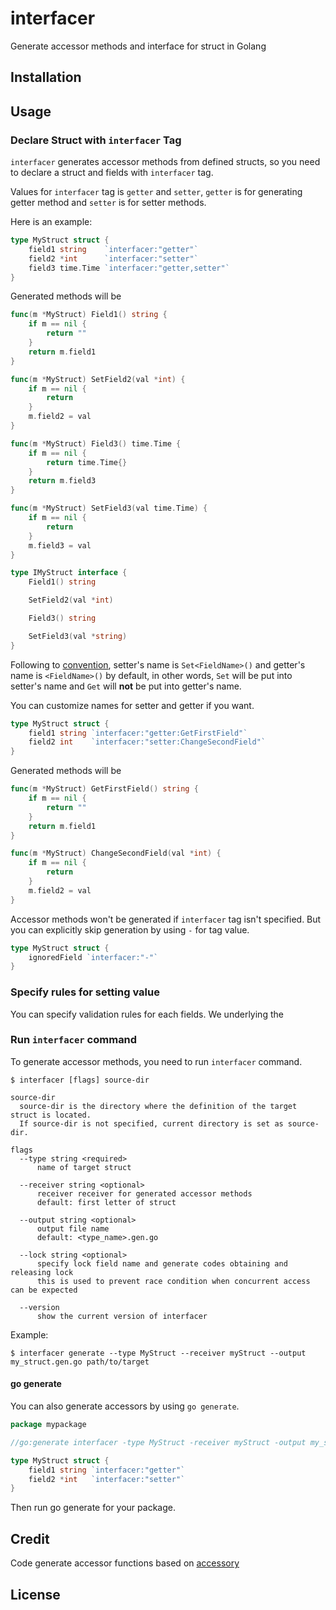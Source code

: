 # interfacer

Generate accessor methods and interface for struct in Golang

## Installation

## Usage

### Declare Struct with `interfacer` Tag

`interfacer` generates accessor methods from defined structs, so you need to declare a struct and fields with `interfacer` tag.

Values for `interfacer` tag is `getter` and `setter`, `getter` is for generating getter method and `setter` is for setter methods.

Here is an example:

```go
type MyStruct struct {
    field1 string    `interfacer:"getter"`
    field2 *int      `interfacer:"setter"`
    field3 time.Time `interfacer:"getter,setter"`
}
```

Generated methods will be
```go
func(m *MyStruct) Field1() string {
    if m == nil {
        return ""
    }
    return m.field1
}

func(m *MyStruct) SetField2(val *int) {
    if m == nil {
        return
    }
    m.field2 = val
}

func(m *MyStruct) Field3() time.Time {
    if m == nil {
        return time.Time{}
    }
    return m.field3
}

func(m *MyStruct) SetField3(val time.Time) {
    if m == nil {
        return
    }
    m.field3 = val
}

type IMyStruct interface {
	Field1() string

	SetField2(val *int)

	Field3() string

	SetField3(val *string)
}
```

Following to [convention](https://golang.org/doc/effective_go#Getters),
setter's name is `Set<FieldName>()` and getter's name is `<FieldName>()` by default,
in other words, `Set` will be put into setter's name and `Get` will **not** be put into getter's name.

You can customize names for setter and getter if you want.

```go
type MyStruct struct {
    field1 string `interfacer:"getter:GetFirstField"`
    field2 int    `interfacer:"setter:ChangeSecondField"`
}
```

Generated methods will be

```go
func(m *MyStruct) GetFirstField() string {
    if m == nil {
        return ""
    }
    return m.field1
}

func(m *MyStruct) ChangeSecondField(val *int) {
    if m == nil {
        return
    }
    m.field2 = val
}
```

Accessor methods won't be generated if `interfacer` tag isn't specified.
But you can explicitly skip generation by using `-` for tag value.

```go
type MyStruct struct {
    ignoredField `interfacer:"-"`
}
```

### Specify rules for setting value
You can specify validation rules for each fields.
We underlying the 

### Run `interfacer` command

To generate accessor methods, you need to run `interfacer` command.

```
$ interfacer [flags] source-dir

source-dir
  source-dir is the directory where the definition of the target struct is located.
  If source-dir is not specified, current directory is set as source-dir.

flags
  --type string <required>
      name of target struct

  --receiver string <optional>
      receiver receiver for generated accessor methods
      default: first letter of struct

  --output string <optional>
      output file name
      default: <type_name>.gen.go

  --lock string <optional>
      specify lock field name and generate codes obtaining and releasing lock
      this is used to prevent race condition when concurrent access can be expected

  --version
      show the current version of interfacer
```

Example:

```shell
$ interfacer generate --type MyStruct --receiver myStruct --output my_struct.gen.go path/to/target
```

#### go generate

You can also generate accessors by using `go generate`.

```go
package mypackage

//go:generate interfacer -type MyStruct -receiver myStruct -output my_struct.gen.go

type MyStruct struct {
    field1 string `interfacer:"getter"`
    field2 *int   `interfacer:"setter"`
}
```

Then run go generate for your package.

## Credit 

Code generate accessor functions based on [accessory](https://github.com/masaushi/accessory)

## License
